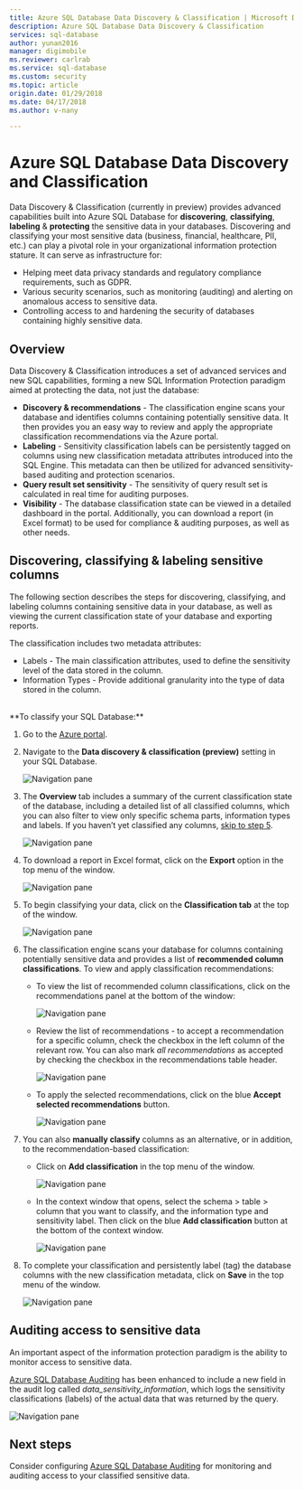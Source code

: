 ```yaml
---
title: Azure SQL Database Data Discovery & Classification | Microsoft Docs
description: Azure SQL Database Data Discovery & Classification
services: sql-database
author: yunan2016
manager: digimobile
ms.reviewer: carlrab
ms.service: sql-database
ms.custom: security
ms.topic: article
origin.date: 01/29/2018
ms.date: 04/17/2018
ms.author: v-nany

---
```

# Azure SQL Database Data Discovery and Classification
Data Discovery & Classification (currently in preview) provides advanced capabilities built into Azure SQL Database for **discovering**, **classifying**, **labeling** & **protecting** the sensitive data in your databases.
Discovering and classifying your most sensitive data (business, financial, healthcare, PII, etc.) can play a pivotal role in your organizational information protection stature. It can serve as infrastructure for:
- Helping meet data privacy standards and regulatory compliance requirements, such as GDPR.
- Various security scenarios, such as monitoring (auditing) and alerting on anomalous access to sensitive data.
- Controlling access to and hardening the security of databases containing highly sensitive data.

## <a id="subheading-1"></a>Overview
Data Discovery & Classification introduces a set of advanced services and new SQL capabilities, forming a new SQL Information Protection paradigm aimed at protecting the data, not just the database:
- **Discovery & recommendations** - The classification engine scans your database and identifies columns containing potentially sensitive data. It then provides you an easy way to review and apply the appropriate classification recommendations via the Azure portal.
- **Labeling** - Sensitivity classification labels can be persistently tagged on columns using new classification metadata attributes introduced into the SQL Engine. This metadata can then be utilized for advanced sensitivity-based auditing and protection scenarios.
- **Query result set sensitivity** - The sensitivity of query result set is calculated in real time for auditing purposes.
- **Visibility** - The database classification state can be viewed in a detailed dashboard in the portal. Additionally, you can download a report (in Excel format) to be used for compliance & auditing purposes, as well as other needs.

## <a id="subheading-2"></a>Discovering, classifying & labeling sensitive columns
The following section describes the steps for discovering, classifying, and labeling columns containing sensitive data in your database, as well as viewing the current classification state of your database and exporting reports.

The classification includes two metadata attributes:
- Labels - The main classification attributes, used to define the sensitivity level of the data stored in the column.  
- Information Types - Provide additional granularity into the type of data stored in the column.

<br>
**To classify your SQL Database:**

1. Go to the [Azure portal](https://portal.azure.cn).

2. Navigate to the **Data discovery & classification (preview)** setting in your SQL Database.

    ![Navigation pane][1]

3. The **Overview** tab includes a summary of the current classification state of the database, including a detailed list of all classified columns, which you can also filter to view only specific schema parts, information types and labels. If you haven’t yet classified any columns, [skip to step 5](#step-5).

    ![Navigation pane][2]

4. To download a report in Excel format, click on the **Export** option in the top menu of the window.

    ![Navigation pane][3]

5.  <a id="step-5"></a>To begin classifying your data, click on the **Classification tab** at the top of the window.

    ![Navigation pane][4]

6. The classification engine scans your database for columns containing potentially sensitive data and provides a list of **recommended column classifications**. To view and apply classification recommendations:

    - To view the list of recommended column classifications, click on the recommendations panel at the bottom of the window:

        ![Navigation pane][5]

    - Review the list of recommendations - to accept a recommendation for a specific column, check the checkbox in the left column of the relevant row. You can also mark *all recommendations* as accepted by checking the checkbox in the recommendations table header.

        ![Navigation pane][6]

    - To apply the selected recommendations, click on the blue **Accept selected recommendations** button.

        ![Navigation pane][7]

7. You can also **manually classify** columns as an alternative, or in addition, to the recommendation-based classification:

    - Click on **Add classification** in the top menu of the window.

        ![Navigation pane][8]

    - In the context window that opens, select the schema > table > column that you want to classify, and the information type and sensitivity label. Then click on the blue **Add classification** button at the bottom of the context window.

        ![Navigation pane][9]

8. To complete your classification and persistently label (tag) the database columns with the new classification metadata, click on **Save** in the top menu of the window.

    ![Navigation pane][10]

## <a id="subheading-3"></a>Auditing access to sensitive data

An important aspect of the information protection paradigm is the ability to monitor access to sensitive data.

[Azure SQL Database Auditing](https://docs.microsoft.com/azure/sql-database/sql-database-auditing) has been enhanced to include a new field in the audit log called *data_sensitivity_information*, which logs the sensitivity classifications (labels) of the actual data that was returned by the query.

![Navigation pane][11]

## <a id="subheading-4"></a>Next steps
Consider configuring [Azure SQL Database Auditing](https://docs.microsoft.com/azure/sql-database/sql-database-auditing) for monitoring and auditing access to your classified sensitive data.

<!--Anchors-->
[SQL Data Discovery & Classification overview]: #subheading-1
[Discovering, classifying & labeling sensitive columns]: #subheading-2
[Auditing access to sensitive data]: #subheading-3
[Next Steps]: #subheading-4

<!--Image references-->
[1]: ./media/sql-data-discovery-and-classification/1_data_classification_settings_menu.png
[2]: ./media/sql-data-discovery-and-classification/2_data_classification_overview_dashboard.png
[3]: ./media/sql-data-discovery-and-classification/3_data_classification_export_report.png
[4]: ./media/sql-data-discovery-and-classification/4_data_classification_classification_tab_click.png
[5]: ./media/sql-data-discovery-and-classification/5_data_classification_recommendations_panel.png
[6]: ./media/sql-data-discovery-and-classification/6_data_classification_recommendations_list.png
[7]: ./media/sql-data-discovery-and-classification/7_data_classification_accept_selected_recommendations.png
[8]: ./media/sql-data-discovery-and-classification/8_data_classification_add_classification_button.png
[9]: ./media/sql-data-discovery-and-classification/9_data_classification_manual_classification.png
[10]: ./media/sql-data-discovery-and-classification/10_data_classification_save.png
[11]: ./media/sql-data-discovery-and-classification/11_data_classification_audit_log.png


